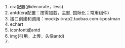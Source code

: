 1. cra配置(@decorate，less)
2. antd(cra配置：按需加载，主题, 国际化；常用组件)
3. 接口创建和调用：mockjs->rap2.taobao.com->postman
4. echart
5. iconfont或antd <Icon/>
6. img(引用，上传，头像antd<Avatar/>)
7. 
